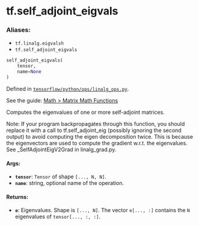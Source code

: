 <div itemscope itemtype="http://developers.google.com/ReferenceObject">
<meta itemprop="name" content="tf.self_adjoint_eigvals" />
</div>

# tf.self_adjoint_eigvals

### Aliases:

* `tf.linalg.eigvalsh`
* `tf.self_adjoint_eigvals`

``` python
self_adjoint_eigvals(
    tensor,
    name=None
)
```



Defined in [`tensorflow/python/ops/linalg_ops.py`](https://www.tensorflow.org/code/tensorflow/python/ops/linalg_ops.py).

See the guide: [Math > Matrix Math Functions](../../../api_guides/python/math_ops.md#Matrix_Math_Functions)

Computes the eigenvalues of one or more self-adjoint matrices.

Note: If your program backpropagates through this function, you should replace
it with a call to tf.self_adjoint_eig (possibly ignoring the second output) to
avoid computing the eigen decomposition twice. This is because the
eigenvectors are used to compute the gradient w.r.t. the eigenvalues. See
_SelfAdjointEigV2Grad in linalg_grad.py.

#### Args:

* <b>`tensor`</b>: `Tensor` of shape `[..., N, N]`.
* <b>`name`</b>: string, optional name of the operation.


#### Returns:

* <b>`e`</b>: Eigenvalues. Shape is `[..., N]`. The vector `e[..., :]` contains the `N`
    eigenvalues of `tensor[..., :, :]`.